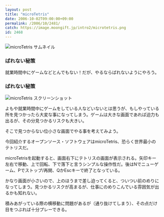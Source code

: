 ```yaml
---
layout: post
title: "microTetris"
date: 2006-10-02T09:00:00+09:00
permalink: /2006/10/2481/
catch: https://image.moongift.jp/intro2/microtetris.png
id: 2468
---
```

 ![microTetris サムネイル](https://image.moongift.jp/intro2/microtetris.t.png "microTetris サムネイル")
  

### ばれない秘策
  
就業時間中にゲームなどとんでもない！だが、やるならばれないようにやろう。  
<!--more-->  

### ばれない秘策
  

![microTetris スクリーンショット](https://image.moongift.jp/intro2/microtetris.png "microTetris スクリーンショット")

  

よもや就業時間中にゲームをしている人などいないとは思うが、もしやっている所を見つかったら大変な事になってしまう。ゲームは大きな画面であれば迫力も出るが、その分見つかるリスクも大きい。

  

そこで見つからない位小さな画面でやる事を考えてみよう。

  

今回紹介するオープンソース・ソフトウェアはmicroTetris、恐らく世界最小のテトリスだ。

  

microTetrisを起動すると、画面右下にテトリスの画面が表示される。矢印キー左右で移動、上で回転、下で落下と言うシンプルな操作性だ。後はNでニューゲーム、Pでストップ/再開、QかEscキーで終了となっている。

  

かなり画面が小さいので、上のほうまで差し迫ってくると、ついつい前のめりになってしまう。見つかるリスクが高まるが、仕事にのめりこんでいる雰囲気が出るかも知れない。

  

積みあがっている際の横移動に問題があるが（通り抜けてしまう）、その点だけ目をつぶれば十分プレーできる。

